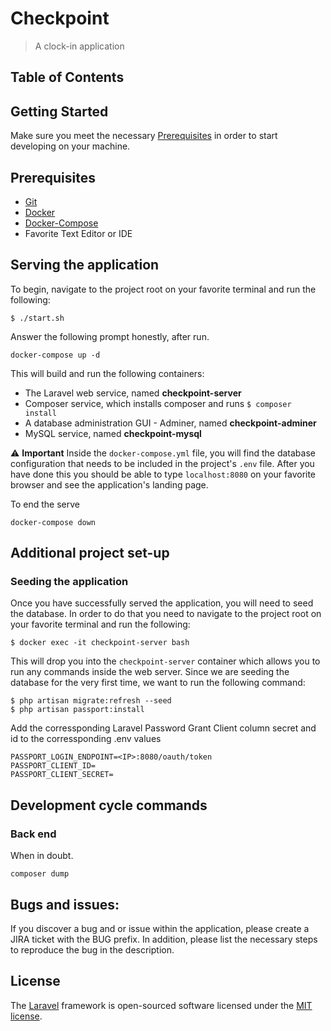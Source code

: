 # Checkpoint

<!--
[![Build Status](https://travis-ci.com/csun-metalab/CSU-Metro-LA.svg?token=e9qZAYzzq9K9MQ8bgdpF&branch=dev)](https://travis-ci.com/csun-metalab/CSU-Metro-LA) [![Build Status](https://travis-ci.com/csun-metalab/CSU-Metro-LA.svg?token=e9qZAYzzq9K9MQ8bgdpF&branch=demo)](https://travis-ci.com/csun-metalab/CSU-Metro-LA) -->

> A clock-in application

## Table of Contents

## Getting Started

Make sure you meet the necessary [Prerequisites](#prerequisites) in order to start developing on your machine.

## Prerequisites

-   [Git](https://git-scm.com/downloads)
-   [Docker](https://docs.docker.com/install/)
-   [Docker-Compose](https://docs.docker.com/compose/install/)
-   Favorite Text Editor or IDE

## Serving the application

To begin, navigate to the project root on your favorite terminal and run the following:

```
$ ./start.sh
```

Answer the following prompt honestly, after run.

```
docker-compose up -d
```

This will build and run the following containers:

-   The Laravel web service, named **checkpoint-server**
-   Composer service, which installs composer and runs `$ composer install`
-   A database administration GUI - Adminer, named **checkpoint-adminer**
-   MySQL service, named **checkpoint-mysql**

⚠️ **Important** Inside the `docker-compose.yml` file, you will find the database configuration that needs to be included in the project's `.env` file. After you have done this you should be able to type `localhost:8080` on your favorite browser and see the application's landing page.

To end the serve

```
docker-compose down
```

## Additional project set-up

### Seeding the application

Once you have successfully served the application, you will need to seed the database. In order to do that you need to navigate to the project root on your favorite terminal and run the following:

```
$ docker exec -it checkpoint-server bash
```

This will drop you into the `checkpoint-server` container which allows you to run any commands inside the web server. Since we are seeding the database for the very first time, we want to run the following command:

```
$ php artisan migrate:refresh --seed
$ php artisan passport:install
```

Add the corressponding Laravel Password Grant Client column secret and id to the corressponding .env values

```
PASSPORT_LOGIN_ENDPOINT=<IP>:8080/oauth/token
PASSPORT_CLIENT_ID=
PASSPORT_CLIENT_SECRET=
```

## Development cycle commands

### Back end

When in doubt.

```
composer dump
```

## Bugs and issues:

If you discover a bug and or issue within the application, please create a JIRA ticket with the BUG prefix. In addition, please list the necessary steps to reproduce the bug in the description.

## License

The [Laravel](https://laravel.com/) framework is open-sourced software licensed under the [MIT license](http://opensource.org/licenses/MIT).
